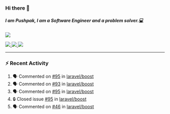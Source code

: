 ### Hi there 👋

##### I am Pushpak, I am a Software Engineer and a problem solver.💻

<a href='https://twitter.com/pushpak1300'><a href="https://pushpak1300.me/" target="_blank">
  <img src="https://img.shields.io/badge/website-%23E34F26.svg?&style=for-the-badge" />
</a> 
 
 <a href="https://twitter.com/pushpak1300" target="_blank">
  <img src="https://img.shields.io/badge/twitter-%231DA1F2.svg?&style=for-the-badge&logo=twitter&logoColor=white" />
</a> 

<a href="https://www.linkedin.com/in/pushpak-c-286b17b1/" target="_blank">
  <img src="https://img.shields.io/badge/linkedin-%230077B5.svg?&style=for-the-badge&logo=linkedin&logoColor=white" />
</a> 

<a href="https://dev.to/pushpak1300/" target="_blank">
  <img src="http://img.shields.io/badge/dev.to-gray?style=for-the-badge&logo=dev.to&?logoColor=white?logoWidth=100?label=" />
</a> 


</p>

---

### ⚡ Recent Activity

<!--START_SECTION:activity-->
1. 🗣 Commented on [#95](https://github.com/laravel/boost/issues/95#issuecomment-3187118754) in [laravel/boost](https://github.com/laravel/boost)
2. 🗣 Commented on [#93](https://github.com/laravel/boost/pull/93#issuecomment-3187116724) in [laravel/boost](https://github.com/laravel/boost)
3. 🗣 Commented on [#95](https://github.com/laravel/boost/issues/95#issuecomment-3187101670) in [laravel/boost](https://github.com/laravel/boost)
4. 🔒 Closed issue [#95](https://github.com/laravel/boost/issues/95) in [laravel/boost](https://github.com/laravel/boost)
5. 🗣 Commented on [#46](https://github.com/laravel/boost/issues/46#issuecomment-3187009697) in [laravel/boost](https://github.com/laravel/boost)
<!--END_SECTION:activity-->
